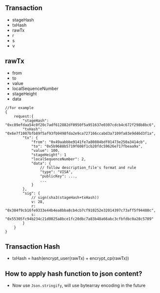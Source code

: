 ## Transaction
- stageHash
- txHash
- rawTx
- r
- s
- v

## rawTx
- from
- to
- value
- localSequenceNumber
- stageHeight
- data

```
//for example
{
    request:{
        "stageHash": "0xc89efdaa54c0f20c7adf612882df0950f5a951637e0307cdcb4c672f298b8bc6",
        "txHash": "0x6e7f1007bfb89f5af93fb9498fda2e9ca727166ccabd3a7109fa83e9d46d3f1a",
        "tx": {
            "from": "0x49aabbbe9141fe7a80804bdf01473e250a3414cb",
            "to": "0x5b9688b5719f608f1cb20fdc59626e717fbeaa9a",
            "value": 100,
            "stageHeight": 1
            "localSequenceNumber": 2,
            "data": {
                // follow description_file's format and rule
                "type": "VISA",
                "publicKey": ...,
                ...
            }
        },
        "sig": {  
            // sign(sha3(stageHash+txHash))
            v: 28,
            r: "0x384f9cb16fe9333e44b4ea8bba8cb4cb7cf910252e32014397c73aff5f94480c",
            s: "0x55305fc94b234c21d0025a8bce1fc20dbc7a83b48a66abc3cfbfdbc0a28c5709"
        }
    }
}
```

## Transaction Hash
- txHash = hash(encrypt_user(rawTx) + encrypt_cp(rawTx))

## How to apply hash function to json content?
  - Now use `Json.stringify`, will use bytearray encoding in the future